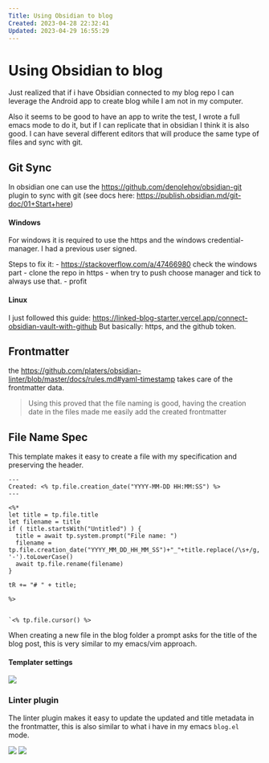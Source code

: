 ```yaml
---
Title: Using Obsidian to blog
Created: 2023-04-28 22:32:41
Updated: 2023-04-29 16:55:29
---
```


# Using Obsidian to blog

Just realized that if i have Obsidian connected to my blog repo I can leverage the Android app to create blog while I am not in my computer. 

Also it seems to be good to have an app to write the test, I wrote a full emacs mode to do it, but if I can replicate that in obsidian I think it is also good. I can have several different editors that will produce the same type of files and sync with git.

## Git Sync

In obsidian one can use the https://github.com/denolehov/obsidian-git plugin to sync with git (see docs here: https://publish.obsidian.md/git-doc/01+Start+here)

#### Windows
For windows it is required to use the https and the windows credential-manager. I had a previous user signed. 

Steps to fix it:
	- https://stackoverflow.com/a/47466980 check the windows part
	- clone the repo in https
	- when try to push choose manager and tick to always use that.
	- profit

#### Linux
I just followed this guide: https://linked-blog-starter.vercel.app/connect-obsidian-vault-with-github 
But basically: https, and the github token.


## Frontmatter
the https://github.com/platers/obsidian-linter/blob/master/docs/rules.md#yaml-timestamp takes care of the frontmatter data.

> Using this proved that the file naming is good, having the creation date in the files made me easily add the created frontmatter

## File Name Spec
This template makes it easy to create a file with my specification and preserving the header.

```
---
Created: <% tp.file.creation_date("YYYY-MM-DD HH:MM:SS") %>
---

<%*
let title = tp.file.title
let filename = title
if ( title.startsWith("Untitled") ) {
  title = await tp.system.prompt("File name: ")
  filename = tp.file.creation_date("YYYY_MM_DD_HH_MM_SS")+"_"+title.replace(/\s+/g, '-').toLowerCase()
  await tp.file.rename(filename)
} 

tR += "# " + title;

%>


`<% tp.file.cursor() %>
```

When creating a new file in the blog folder a prompt asks for the title of the blog post, this is very similar to my emacs/vim approach.

#### Templater settings 

![](Pasted%20image%2020230429105252.png)

### Linter plugin
The linter plugin makes it easy to update the updated and title metadata in the frontmatter, this is also similar to what i have in my emacs `blog.el` mode.


![](Pasted%20image%2020230429105352.png)
![](Pasted%20image%2020230429105410.png)